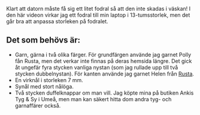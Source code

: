 Klart att datorn måste få sig ett litet fodral så att den inte skadas i väskan! I den här videon virkar jag ett fodral till min laptop i 13-tumsstorlek, men det går bra att anpassa storleken på fodralet.

## Det som behövs är:

- Garn, gärna i två olika färger. För grundfärgen använde jag garnet Polly fån Rusta, men det verkar inte finnas på deras hemsida längre. Det gick åt ungefär fyra stycken vanliga nystan (som jag rullade upp till två stycken dubbelnystan). För kanten använde jag garnet Helen från [Rusta](https://www.rusta.com/se/garn-helen-p50601068.aspx).
- En virknål i storleken 7 mm.
- Synål med stort nålöga.
- Två stycken duffelknappar om man vill. Jag köpte mina på butiken Ankis Tyg & Sy i Umeå, men man kan säkert hitta dom andra tyg- och garnaffärer också.
